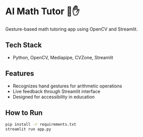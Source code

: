 # AI Math Tutor 🧠✋
Gesture-based math tutoring app using OpenCV and Streamlit.

## Tech Stack
- Python, OpenCV, Mediapipe, CVZone, Streamlit

## Features
- Recognizes hand gestures for arithmetic operations
- Live feedback through Streamlit interface
- Designed for accessibility in education


## How to Run
```bash
pip install -r requirements.txt
streamlit run app.py

